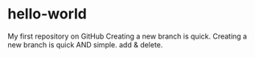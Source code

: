 # hello-world
My first repository on GitHub
Creating a new branch is quick.
Creating a new branch is quick AND simple.
add & delete.
